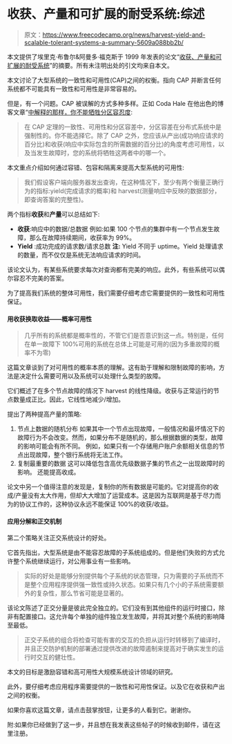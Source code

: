 # 收获、产量和可扩展的耐受系统:综述

> 原文：<https://www.freecodecamp.org/news/harvest-yield-and-scalable-tolerant-systems-a-summary-5609a088bb2b/>

本文提供了埃里克·布鲁尔&阿曼多·福克斯于 1999 年发表的论文“[收获、产量和可扩展的耐受系统](https://pdfs.semanticscholar.org/5015/8bc1a8a67295ab7bce0550886a9859000dc2.pdf)”的摘要。所有未注明出处的引文均来自本文。

本文讨论了大型系统的一致性和可用性(CAP)之间的权衡。指向 CAP 并断言任何系统都不可能具有一致性和可用性是非常容易的。

但是，有一个问题。CAP 被误解的方式多种多样。正如 Coda Hale 在他出色的博客文章“[中解释的那样，你不能牺牲分区容忍度](https://codahale.com/you-cant-sacrifice-partition-tolerance/):

> 在 CAP 定理的一致性、可用性和分区容差中，分区容差在分布式系统中是强制性的。你不能选择它。除了 CAP 之外，您应该从产出(成功响应请求的百分比)和收获(响应中实际包含的所需数据的百分比)的角度考虑可用性，以及当发生故障时，您的系统将牺牲这两者中的哪一个。

本文重点介绍如何通过容错、包容和隔离来提高大型系统的可用性:

> 我们假设客户端向服务器发出查询，在这种情况下，至少有两个衡量正确行为的指标:yield(完成请求的概率)和 harvest(测量响应中反映的数据部分，即查询答案的完整性)。

两个指标**收获**和**产量**可以总结如下:

*   **收获**:响应中的数据/总数据
    例如:如果 100 个节点的集群中有一个节点发生故障，那么在故障持续期间，收获率为 99%。
*   **Yield** :成功完成的请求数/请求总数
    **注:** Yield 不同于 uptime。Yield 处理请求的数量，而不仅仅是系统无法响应请求的时间。

该论文认为，有某些系统要求每次对查询都有完美的响应。此外，有些系统可以偶尔容忍不完美的答案。

为了提高我们系统的整体可用性，我们需要仔细考虑它需要提供的一致性和可用性保证。

#### 用收获换取收益——概率可用性

> 几乎所有的系统都是概率性的，不管它们是否意识到这一点。特别是，任何在单一故障下 100%可用的系统在总体上可能是可用的(因为多重故障的概率不为零)

这篇文章谈到了对可用性的概率本质的理解。这有助于理解和限制故障的影响，方法是决定什么需要可用以及系统可以处理什么类型的故障。

它们概述了在多个节点故障的情况下 harvest 的线性降级。收获与正常运行的节点数量成正比。因此，它线性地减少/增加。

提出了两种提高产量的策略:

1.  节点上数据的随机分布
    如果其中一个节点出现故障，一般情况和最坏情况下的故障行为不会改变。然而，如果分布不是随机的，那么根据数据的类型，故障的影响可能会有所不同。
    例如，如果只有一个存储用户账户余额相关信息的节点出现故障，整个银行系统将无法工作。
2.  复制最重要的数据
    这可以降低包含高优先级数据子集的节点之一出现故障时的影响。
    还能提高收成。

论文中另一个值得注意的发现是，复制你的所有数据是可能的。它对提高你的收成/产量没有太大作用，但却大大增加了运营成本。这是因为互联网是基于尽力而为的协议工作的，这种协议永远不能保证 100%的收获/收益。

#### 应用分解和正交机制

第二个策略关注正交系统设计的好处。

它首先指出，大型系统是由不能容忍故障的子系统组成的。但是他们失败的方式允许整个系统继续运行，对公用事业有一些影响。

> 实际的好处是能够分别提供每个子系统的状态管理，只为需要的子系统而不是整个应用程序提供强一致性或持久状态。如果只有几个小的子系统需要额外的复杂性，那么节省可能是显著的。

该论文陈述了正交分量是彼此完全独立的。它们没有到其他组件的运行时接口，除非有配置接口。这允许每个单独的组件独立发生故障，并将其对整个系统的影响降至最低。

> 正交子系统的组合将检查可能有害的交互的负担从运行时转移到了编译时，并且正交防护机制的部署通过提供改进的故障遏制来提高对于确实发生的运行时交互的健壮性。

本文的目标是激励容错和高可用性大规模系统设计领域的研究。

此外，要仔细考虑应用程序需要提供的一致性和可用性保证。以及它在收获和产出之间的权衡。

如果你喜欢这篇文章，请点击鼓掌按钮，让更多的人看到它。谢谢你。

附:如果你已经做到了这一步，并且想在我发表这些帖子的时候收到邮件，请在这里注册。